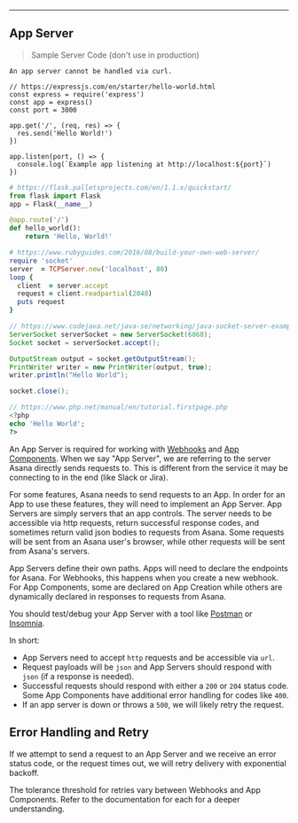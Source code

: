 <hr class="platform-ui-alpha">
<section class="platform-ui-alpha">

# App Server

> Sample Server Code (don't use in production)

```shell
An app server cannot be handled via curl.
```

```javascript--nodejs
// https://expressjs.com/en/starter/hello-world.html
const express = require('express')
const app = express()
const port = 3000

app.get('/', (req, res) => {
  res.send('Hello World!')
})

app.listen(port, () => {
  console.log(`Example app listening at http://localhost:${port}`)
})
```

```python
# https://flask.palletsprojects.com/en/1.1.x/quickstart/
from flask import Flask
app = Flask(__name__)

@app.route('/')
def hello_world():
    return 'Hello, World!'
```

```ruby
# https://www.rubyguides.com/2016/08/build-your-own-web-server/
require 'socket'
server  = TCPServer.new('localhost', 80)
loop {
  client  = server.accept
  request = client.readpartial(2048)
  puts request
}
```

```java
// https://www.codejava.net/java-se/networking/java-socket-server-examples-tcp-ip
ServerSocket serverSocket = new ServerSocket(6868);
Socket socket = serverSocket.accept();

OutputStream output = socket.getOutputStream();
PrintWriter writer = new PrintWriter(output, true);
writer.println("Hello World");

socket.close();
```

```php
// https://www.php.net/manual/en/tutorial.firstpage.php
<?php
echo 'Hello World';
?>
```

An App Server is required for working with [Webhooks](/docs/webhooks)
and [App Components](/docs/overview-of-app-components). When we say "App Server", we
are referring to the server Asana directly sends requests to. This is different
from the service it may be connecting to in the end (like Slack or Jira).

For some features, Asana needs to send requests to an App. In order for an App to
use these features, they will need to implement an App Server. App Servers are simply servers 
that an app controls. The server needs to be accessible via http requests, return successful 
response codes, and sometimes return valid json bodies to requests from Asana. Some requests 
will be sent from an Asana user's browser, while other requests will be sent from Asana's 
servers. 

App Servers define their own paths. Apps will need to declare the endpoints for Asana. For Webhooks, 
this happens when you create a new webhook. For App Components, some are declared on App Creation while others are 
dynamically declared in responses to requests from Asana.

You should test/debug your App Server with a tool like [Postman](https://www.postman.com/) or 
[Insomnia](https://insomnia.rest/).

In short:

 * App Servers need to accept `http` requests and be accessible via `url`.
 * Request payloads will be `json` and App Servers should respond with `json` (if a response 
 is needed).
 * Successful requests should respond with either a `200` or `204` status code. Some App Components 
 have additional error handling for codes like `400`.
 * If an app server is down or throws a `500`, we will likely retry the request.

## Error Handling and Retry
If we attempt to send a request to an App Server and we receive an error status code, or the 
request times out, we will retry delivery with exponential backoff. 

The tolerance threshold for retries vary between Webhooks and App Components. Refer to the 
documentation for each for a deeper understanding.

</section>